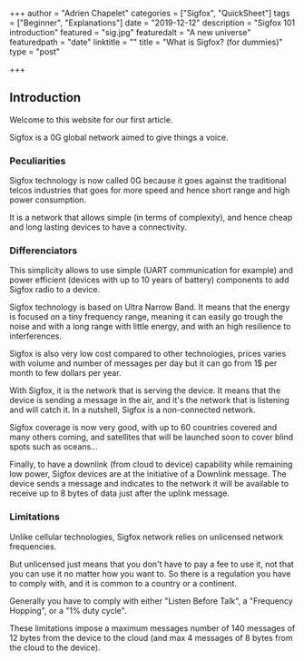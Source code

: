 +++
author = "Adrien Chapelet"
categories = ["Sigfox", "QuickSheet"]
tags = ["Beginner", "Explanations"]
date = "2019-12-12"
description = "Sigfox 101 introduction"
featured = "sig.jpg"
featuredalt = "A new universe"
featuredpath = "date"
linktitle = ""
title = "What is Sigfox? (for dummies)"
type = "post"

+++

## Introduction

Welcome to this website for our first article.

Sigfox is a 0G global network aimed to give things a voice.


### Peculiarities

Sigfox technology is now called 0G because it goes against the traditional telcos industries that goes for more speed and hence short range and high power consumption.

It is a network that allows simple (in terms of complexity), and hence cheap and long lasting devices to have a connectivity.


### Differenciators

This simplicity allows to use simple (UART communication for example) and power efficient (devices with up to 10 years of battery) components to add Sigfox radio to a device.

Sigfox technology is based on Ultra Narrow Band. It means that the energy is focused on a tiny frequency range, meaning it can easily go trough the noise and with a long range with little energy, and with an high resilience to interferences.

Sigfox is also very low cost compared to other technologies, prices varies with volume and number of messages per day but it can go from 1$ per month to few dollars per year.

With Sigfox, it is the network that is serving the device. It means that the device is sending a message in the air, and it's the network that is listening and will catch it. In a nutshell, Sigfox is a non-connected network.

Sigfox coverage is now very good, with up to 60 countries covered and many others coming, and satellites that will be launched soon to cover blind spots such as oceans...

Finally, to have a downlink (from cloud to device) capability while remaining low power, Sigfox devices are at the initiative of a Downlink message. The device sends a message and indicates to the network it will be available to receive up to 8 bytes of data just after the uplink message.


### Limitations

Unlike cellular technologies, Sigfox network relies on unlicensed network frequencies.

But unlicensed just means that you don't have to pay a fee to use it, not that you can use it no matter how you want to.
So there is a regulation you have to comply with, and it is common to a country or a continent.

Generally you have to comply with either "Listen Before Talk", a "Frequency Hopping", or a "1% duty cycle".

These limitations impose a maximum messages number of 140 messages of 12 bytes from the device to the cloud (and max 4 messages of 8 bytes from the cloud to the device).